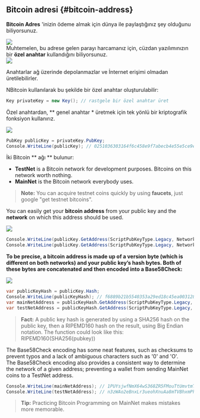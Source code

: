 ## Bitcoin adresi {#bitcoin-address}

**Bitcoin Adres** 'inizin ödeme almak için dünya ile paylaştığınız şey olduğunu biliyorsunuz.

![](../assets/BitcoinAddress.png)  
Muhtemelen, bu adrese gelen parayı harcamanız için, cüzdan yazılımınızın bir **özel anahtar** kullandığını biliyorsunuz.  
![](../assets/PrivateKey.png)  

Anahtarlar ağ üzerinde depolanmazlar ve İnternet erişimi olmadan üretilebilirler.  

NBitcoin kullanılarak bu şekilde bir özel anahtar oluşturulabilir:  
```cs  
Key privateKey = new Key(); // rastgele bir özel anahtar üret
```  
Özel anahtardan, ** genel anahtar * üretmek için tek yönlü bir kriptografik fonksiyon kullanırız.  

![](../assets/PrivKeyPubKey.png)  
```cs 
PubKey publicKey = privateKey.PubKey;
Console.WriteLine(publicKey); // 0251036303164f6c458e9f7abecb4e55e5ce9ec2b2f1d06d633c9653a07976560c
```  

İki Bitcoin ** ağı ** bulunur: 
* **TestNet** is a Bitcoin network for development purposes. Bitcoins on this network worth nothing.  
* **MainNet** is the Bitcoin network everybody uses.  

> **Note:** You can acquire testnet coins quickly by using **faucets**, just google "get testnet bitcoins".  

You can easily get your **bitcoin address** from your public key and the **network** on which this address should be used. 

![](../assets/PubKeyToAddr.png)  

```cs 
Console.WriteLine(publicKey.GetAddress(ScriptPubKeyType.Legacy, Network.Main)); // 1PUYsjwfNmX64wS368ZR5FMouTtUmvtmTY
Console.WriteLine(publicKey.GetAddress(ScriptPubKeyType.Legacy, Network.TestNet)); // n3zWAo2eBnxLr3ueohXnuAa8mTVBhxmPhq
```  

**To be precise, a bitcoin address is made up of a version byte (which is different on both networks) and your public key’s hash bytes. Both of these bytes are concatenated and then encoded into a Base58Check:**  

![](../assets/PubKeyHashToBitcoinAddress.png)  

```cs 
var publicKeyHash = publicKey.Hash;
Console.WriteLine(publicKeyHash); // f6889b21b5540353a29ed18c45ea0031280c42cf
var mainNetAddress = publicKeyHash.GetAddress(ScriptPubKeyType.Legacy, Network.Main);
var testNetAddress = publicKeyHash.GetAddress(ScriptPubKeyType.Legacy, Network.TestNet);
```  

> **Fact:** A public key hash is generated by using a SHA256 hash on the public key, then a RIPEMD160 hash on the result, using Big Endian notation. The function could look like this: RIPEMD160(SHA256(pubkey))  

The Base58Check encoding has some neat features, such as checksums to prevent typos and a lack of ambiguous characters such as '0' and 'O'.  
The Base58Check encoding also provides a consistent way to determine the network of a given address; preventing a wallet from sending MainNet coins to a TestNet address.

```cs 
Console.WriteLine(mainNetAddress); // 1PUYsjwfNmX64wS368ZR5FMouTtUmvtmTY
Console.WriteLine(testNetAddress); // n3zWAo2eBnxLr3ueohXnuAa8mTVBhxmPhq
```  

> **Tip:** Practicing Bitcoin Programming on MainNet makes mistakes more memorable.  
